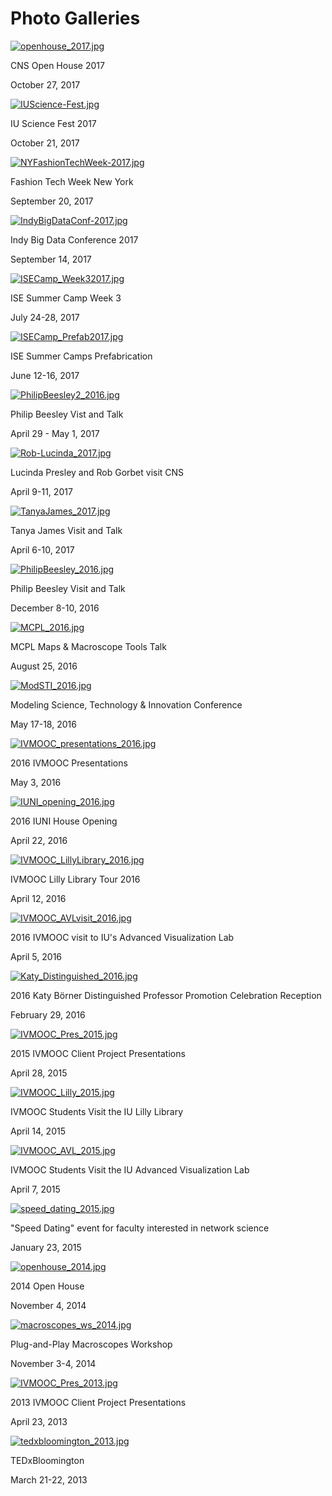 <div id="middle">

<div><h1>Photo Galleries</h1></div>

<div id="container" style="margin-bottom: 40px; width:865px;">

<div class="galleries">

<div class="gallery left">
<a href="https://photos.app.goo.gl/efdIgHgfpHk4JP7R2" target="_blank"><img src="images/galleries-thumbnails/openhouse_2017.jpg" / alt="openhouse_2017.jpg"></a><br />
<p class="gallery-cap">CNS Open House 2017</p>
<p class="gallery-date">October 27, 2017</p>
</div>

<div class="gallery">
<a href="https://photos.app.goo.gl/7Z0NQWwgjsEmbX8b2" target="_blank"><img src="images/galleries-thumbnails/IUScience-Fest.jpg" / alt="IUScience-Fest.jpg"></a><br />
<p class="gallery-cap">IU Science Fest 2017</p>
<p class="gallery-date">October 21, 2017</p>
</div>


<div class="gallery left">
<a href="https://photos.app.goo.gl/UtgJ1XZNrEKnivkO2" target="_blank"><img src="images/galleries-thumbnails/
NYFashionTechWeek-2017.jpg" / alt="
NYFashionTechWeek-2017.jpg"></a><br />
<p class="gallery-cap">Fashion Tech Week New York</p>
<p class="gallery-date">September 20, 2017</p>
</div>

<div class="gallery">
<a href="https://photos.app.goo.gl/XIP2d0YHJCNP0u2D3" target="_blank"><img src="images/galleries-thumbnails/
IndyBigDataConf-2017.jpg" / alt="
IndyBigDataConf-2017.jpg"></a><br />
<p class="gallery-cap">Indy Big Data Conference 2017</p>
<p class="gallery-date">September 14, 2017</p>
</div>


<div class="gallery left">
<a href="https://photos.app.goo.gl/bSXSX3qYu4QBkt0i2" target="_blank"><img src="images/galleries-thumbnails/ISECamp_Week32017.jpg" / alt="ISECamp_Week32017.jpg"></a><br />
<p class="gallery-cap">ISE Summer Camp Week 3</p>
<p class="gallery-date">July 24-28, 2017</p>
</div>

<div class="gallery">
<a href="https://goo.gl/photos/BPYG758xqsNFDW5A6" target="_blank"><img src="images/galleries-thumbnails/ISECamp_Prefab2017.jpg" / alt="ISECamp_Prefab2017.jpg"></a><br />
<p class="gallery-cap">ISE Summer Camps Prefabrication</p>
<p class="gallery-date">June 12-16, 2017</p>
</div>

<div class="gallery left">
<a href="https://goo.gl/photos/rjF842hhENbyHbM1A" target="_blank"><img src="images/galleries-thumbnails/PhilipBeesley2_2016.jpg" / alt="PhilipBeesley2_2016.jpg"></a><br />
<p class="gallery-cap">Philip Beesley Vist and Talk</p>
<p class="gallery-date">April 29 - May 1, 2017</p>
</div>

<div class="gallery">
<a href="https://goo.gl/photos/sKtZgy7LfThq6GPs9" target="_blank"><img src="images/galleries-thumbnails/Rob-Lucinda_2017.jpg" / alt="Rob-Lucinda_2017.jpg"></a><br />
<p class="gallery-cap">Lucinda Presley and Rob Gorbet visit CNS</p>
<p class="gallery-date">April 9-11, 2017</p>
</div>


<div class="gallery left">
<a href="https://goo.gl/photos/d7HFvK2hms8pBcCK7" target="_blank"><img src="images/galleries-thumbnails/TanyaJames_2017.jpg" / alt="TanyaJames_2017.jpg"></a><br />
<p class="gallery-cap">Tanya James Visit and Talk</p>
<p class="gallery-date">April 6-10, 2017</p>
</div>


<div class="gallery">
<a href="https://goo.gl/photos/7GyybVRBUeXWQaXz7" target="_blank"><img src="images/galleries-thumbnails/PhilipBeesley_2016.jpg" / alt="PhilipBeesley_2016.jpg"></a><br />
<p class="gallery-cap">Philip Beesley Visit and Talk</p>
<p class="gallery-date">December 8-10, 2016</p>
</div>

<div class="gallery left">
<a href="https://goo.gl/photos/zkdrVdViSgeCwJ9y5" target="_blank"><img src="images/galleries-thumbnails/MCPL_2016.jpg" / alt="MCPL_2016.jpg"></a><br />
<p class="gallery-cap">MCPL Maps &amp; Macroscope Tools Talk</p>
<p class="gallery-date">August 25, 2016</p>
</div>

<div class="gallery">
<a href="https://goo.gl/photos/ywoQDVer6RKa2jUU6" target="_blank"><img src="images/galleries-thumbnails/ModSTI_2016.jpg" / alt="ModSTI_2016.jpg"></a><br />
<p class="gallery-cap">Modeling Science, Technology & Innovation Conference</p>
<p class="gallery-date">May 17-18, 2016</p>
</div>

<div class="gallery left">
<a href="https://goo.gl/photos/8zEVgyobXiSMQHCH7" target="_blank"><img src="images/galleries-thumbnails/IVMOOC_presentations_2016.jpg" / alt="IVMOOC_presentations_2016.jpg"></a><br />
<p class="gallery-cap">2016 IVMOOC Presentations</p>
<p class="gallery-date">May 3, 2016</p>
</div>

<div class="gallery">
<a href="https://goo.gl/photos/5LansZrLRCxonnrZ9" target="_blank"><img src="images/galleries-thumbnails/IUNI_opening_2016.jpg" / alt="IUNI_opening_2016.jpg"></a><br />
<p class="gallery-cap">2016 IUNI House Opening</p>
<p class="gallery-date">April 22, 2016</p>
</div>

<div class="gallery left">
<a href="https://goo.gl/photos/D4dLi389PHcFMkPd9" target="_blank"><img src="images/galleries-thumbnails/IVMOOC_LillyLibrary_2016.jpg" / alt="IVMOOC_LillyLibrary_2016.jpg"></a><br />
<p class="gallery-cap">IVMOOC Lilly Library Tour 2016</p>
<p class="gallery-date">April 12, 2016</p>
</div>

<div class="gallery">
<a href="https://goo.gl/photos/JkH8AeXsySkPM9hx5" target="_blank"><img src="images/galleries-thumbnails/IVMOOC_AVLvisit_2016.jpg" / alt="IVMOOC_AVLvisit_2016.jpg"></a><br />
<p class="gallery-cap">2016 IVMOOC visit to IU's Advanced Visualization Lab</p>
<p class="gallery-date">April 5, 2016</p>
</div>

<div class="gallery left">
<a href="https://goo.gl/photos/potQruiuzMWRC7MA7" target="_blank"><img src="images/galleries-thumbnails/Katy_Distinguished_2016.jpg" / alt="Katy_Distinguished_2016.jpg"></a><br />
<p class="gallery-cap">2016 Katy B&ouml;rner Distinguished Professor Promotion Celebration Reception</p>
<p class="gallery-date">February 29, 2016</p>
</div>


<div class="gallery">
<a href="https://plus.google.com/photos/110111204963520971562/albums/6145761115979634385" target="_blank"><img src="images/galleries-thumbnails/IVMOOC_Pres_2015.jpg" / alt="IVMOOC_Pres_2015.jpg"></a><br />
<p class="gallery-cap">2015 IVMOOC Client Project Presentations</p>
<p class="gallery-date">April 28, 2015</p>
</div>

<div class="gallery left">
<a href="https://plus.google.com/photos/110111204963520971562/albums/6145783454946185889" target="_blank"><img src="images/galleries-thumbnails/IVMOOC_Lilly_2015.jpg" / alt="IVMOOC_Lilly_2015.jpg"></a><br />
<p class="gallery-cap">IVMOOC Students Visit the IU Lilly Library</p>
<p class="gallery-date">April 14, 2015</p>
</div>

<div class="gallery">
<a href="https://plus.google.com/photos/110111204963520971562/albums/6145801780111665361" target="_blank"><img src="images/galleries-thumbnails/IVMOOC_AVL_2015.jpg" / alt="IVMOOC_AVL_2015.jpg"></a><br />
<p class="gallery-cap">IVMOOC Students Visit the IU Advanced Visualization Lab</p>
<p class="gallery-date">April 7, 2015</p>
</div>

<div class="gallery left">
<a href="https://plus.google.com/u/0/photos/110111204963520971562/albums/6145835742722832833" target="_blank"><img src="images/galleries-thumbnails/speed_dating_2015.jpg" / alt="speed_dating_2015.jpg"></a><br />
<p class="gallery-cap">"Speed Dating" event for faculty interested in network science</p>
<p class="gallery-date">January 23, 2015</p>
</div>

<div class="gallery">
<a href="https://plus.google.com/u/0/photos/110111204963520971562/albums/6145872953368995489" target="_blank"><img src="images/galleries-thumbnails/openhouse_2014.jpg" / alt="openhouse_2014.jpg"></a><br />
<p class="gallery-cap">2014 Open House</p>
<p class="gallery-date">November 4, 2014</p>
</div>

<div class="gallery left">
<a href="https://plus.google.com/u/0/photos/110111204963520971562/albums/6145869933036324561" target="_blank"><img src="images/galleries-thumbnails/macroscopes_ws_2014.jpg" / alt="macroscopes_ws_2014.jpg"></a><br />
<p class="gallery-cap">Plug-and-Play Macroscopes Workshop</p>
<p class="gallery-date">November 3-4, 2014</p>
</div>

<div class="gallery">
<a href="https://photos.app.goo.gl/CO0O6u1RulbVwZWp2" target="_blank"><img src="images/galleries-thumbnails/IVMOOC_Pres_2013.jpg" / alt="IVMOOC_Pres_2013.jpg"></a><br />
<p class="gallery-cap">2013 IVMOOC Client Project Presentations</p>
<p class="gallery-date">April 23, 2013</p>
</div>

<div class="gallery left">
<a href="https://photos.app.goo.gl/uhoaRZwv6gTFLn7v2" target="_blank"><img src="images/galleries-thumbnails/tedxbloomington_2013.jpg" / alt="tedxbloomington_2013.jpg"></a><br />
<p class="gallery-cap">TEDxBloomington</p>
<p class="gallery-date">March 21-22, 2013</p>
</div>

</div>

</div>

</div> 